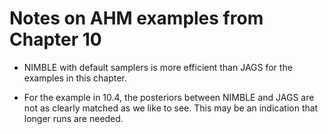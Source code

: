 # Notes on AHM examples from Chapter 10

- NIMBLE with default samplers is more efficient than JAGS for the examples in this chapter.

- For the example in 10.4, the posteriors between NIMBLE and JAGS are not as clearly matched as we like to see.  This may be an indication that longer runs are needed.
